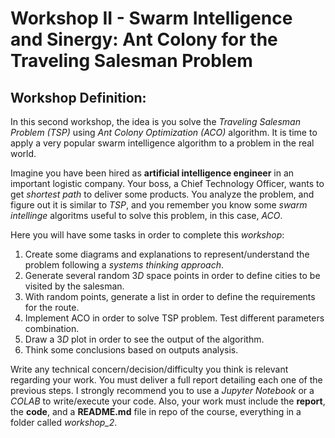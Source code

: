 
# Workshop II - Swarm Intelligence and Sinergy: Ant Colony for the Traveling Salesman Problem

## Workshop Definition:

In this second workshop, the idea is you solve the _Traveling Salesman Problem (TSP)_ using _Ant Colony Optimization (ACO)_ algorithm. It is time to apply a very popular swarm intelligence algorithm to a problem in the real world.

Imagine you have been hired as __artificial intelligence engineer__ in an important logistic company. Your boss, a Chief Technology Officer, wants to get _shortest path_ to deliver some products. You analyze the problem, and figure out it is similar to _TSP_, and you remember you know some _swarm intellinge_ algoritms useful to solve this problem, in this case, _ACO_.

Here you will have some tasks in order to complete this _workshop_:

1. Create some diagrams and explanations to represent/understand the problem following a _systems thinking approach_.
1. Generate several random $3D$ space points in order to define cities to be visited by the salesman.
1. With random points, generate a list in order to define the requirements for the route.
1. Implement ACO in order to solve TSP problem. Test different parameters combination.
1. Draw a $3D$ plot in order to see the output of the algorithm.
1. Think some conclusions based on outputs analysis.

Write any technical concern/decision/difficulty  you think is relevant regarding your work. You must deliver a full report detailing each one of the previous steps. I strongly recommend you to use a _Jupyter Notebook_ or a _COLAB_ to write/execute your code. Also, your work must include the __report__, the __code__, and a __README.md__ file in repo of the course, everything in a folder called _workshop\_2_.
